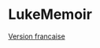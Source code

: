 # LukeMemoir

[Version francaise](../blob/master/2020-2021_DG_LUKE_DéclinDeLHégémonieDuChristianismeDansLeMondeOccidental-EtLImportanceDeLaSpiritualité_VERSION_FRANCAISE.pdf)
